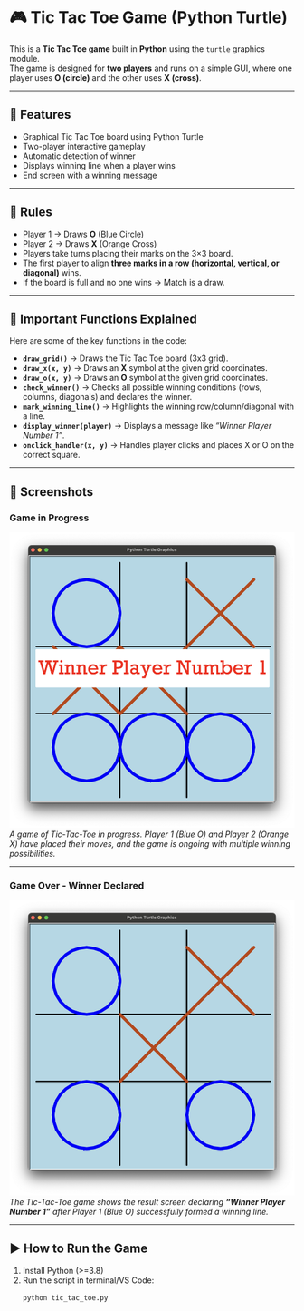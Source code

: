# 🎮 Tic Tac Toe Game (Python Turtle)

This is a **Tic Tac Toe game** built in **Python** using the `turtle` graphics module.  
The game is designed for **two players** and runs on a simple GUI, where one player uses **O (circle)** and the other uses **X (cross)**.

---

## 🚀 Features
- Graphical Tic Tac Toe board using Python Turtle
- Two-player interactive gameplay
- Automatic detection of winner
- Displays winning line when a player wins
- End screen with a winning message

---

## 📝 Rules
- Player 1 → Draws **O** (Blue Circle)  
- Player 2 → Draws **X** (Orange Cross)  
- Players take turns placing their marks on the 3×3 board.  
- The first player to align **three marks in a row (horizontal, vertical, or diagonal)** wins.  
- If the board is full and no one wins → Match is a draw.

---

## 🔑 Important Functions Explained

Here are some of the key functions in the code:

- **`draw_grid()`** → Draws the Tic Tac Toe board (3x3 grid).  
- **`draw_x(x, y)`** → Draws an **X** symbol at the given grid coordinates.  
- **`draw_o(x, y)`** → Draws an **O** symbol at the given grid coordinates.  
- **`check_winner()`** → Checks all possible winning conditions (rows, columns, diagonals) and declares the winner.  
- **`mark_winning_line()`** → Highlights the winning row/column/diagonal with a line.  
- **`display_winner(player)`** → Displays a message like *“Winner Player Number 1”*.  
- **`onclick_handler(x, y)`** → Handles player clicks and places X or O on the correct square.  

---

## 📸 Screenshots

### Game in Progress  
![Tic Tac Toe Game Progress](screenshot-game.png)
_A game of Tic-Tac-Toe in progress. Player 1 (Blue O) and Player 2 (Orange X) have placed their moves, and the game is ongoing with multiple winning possibilities._

---

### Game Over - Winner Declared  
![Tic Tac Toe Winner Screen](screenshot-winner.png)
_The Tic-Tac-Toe game shows the result screen declaring **“Winner Player Number 1”** after Player 1 (Blue O) successfully formed a winning line._

---

## ▶️ How to Run the Game

1. Install Python (>=3.8)  
2. Run the script in terminal/VS Code:  
   ```bash
   python tic_tac_toe.py
